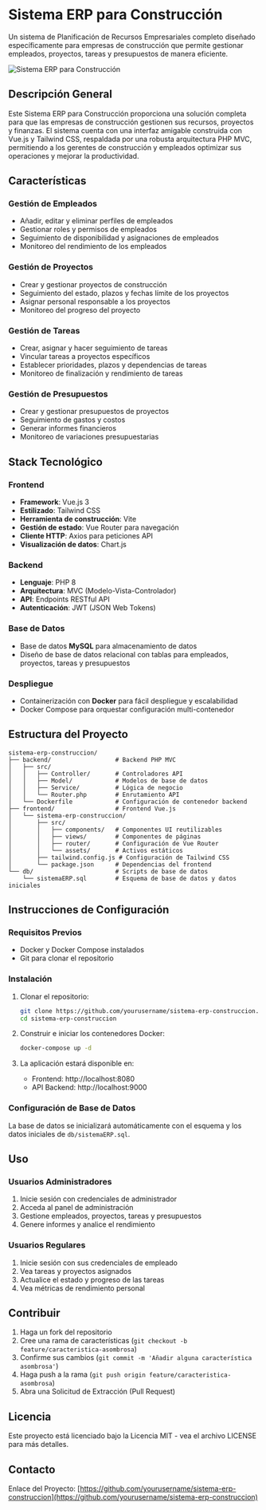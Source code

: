 # Sistema ERP para Construcción

Un sistema de Planificación de Recursos Empresariales completo diseñado específicamente para empresas de construcción que permite gestionar empleados, proyectos, tareas y presupuestos de manera eficiente.

![Sistema ERP para Construcción](https://via.placeholder.com/800x400?text=Sistema+ERP+Construccion)

## Descripción General

Este Sistema ERP para Construcción proporciona una solución completa para que las empresas de construcción gestionen sus recursos, proyectos y finanzas. El sistema cuenta con una interfaz amigable construida con Vue.js y Tailwind CSS, respaldada por una robusta arquitectura PHP MVC, permitiendo a los gerentes de construcción y empleados optimizar sus operaciones y mejorar la productividad.

## Características

### Gestión de Empleados
- Añadir, editar y eliminar perfiles de empleados
- Gestionar roles y permisos de empleados
- Seguimiento de disponibilidad y asignaciones de empleados
- Monitoreo del rendimiento de los empleados

### Gestión de Proyectos
- Crear y gestionar proyectos de construcción
- Seguimiento del estado, plazos y fechas límite de los proyectos
- Asignar personal responsable a los proyectos
- Monitoreo del progreso del proyecto

### Gestión de Tareas
- Crear, asignar y hacer seguimiento de tareas
- Vincular tareas a proyectos específicos
- Establecer prioridades, plazos y dependencias de tareas
- Monitoreo de finalización y rendimiento de tareas

### Gestión de Presupuestos
- Crear y gestionar presupuestos de proyectos
- Seguimiento de gastos y costos
- Generar informes financieros
- Monitoreo de variaciones presupuestarias

## Stack Tecnológico

### Frontend
- **Framework**: Vue.js 3
- **Estilizado**: Tailwind CSS
- **Herramienta de construcción**: Vite
- **Gestión de estado**: Vue Router para navegación
- **Cliente HTTP**: Axios para peticiones API
- **Visualización de datos**: Chart.js

### Backend
- **Lenguaje**: PHP 8
- **Arquitectura**: MVC (Modelo-Vista-Controlador)
- **API**: Endpoints RESTful API
- **Autenticación**: JWT (JSON Web Tokens)

### Base de Datos
- Base de datos **MySQL** para almacenamiento de datos
- Diseño de base de datos relacional con tablas para empleados, proyectos, tareas y presupuestos

### Despliegue
- Containerización con **Docker** para fácil despliegue y escalabilidad
- Docker Compose para orquestar configuración multi-contenedor

## Estructura del Proyecto

```
sistema-erp-construccion/
├── backend/                  # Backend PHP MVC
│   ├── src/
│   │   ├── Controller/       # Controladores API
│   │   ├── Model/            # Modelos de base de datos
│   │   ├── Service/          # Lógica de negocio
│   │   └── Router.php        # Enrutamiento API
│   └── Dockerfile            # Configuración de contenedor backend
├── frontend/                 # Frontend Vue.js
│   └── sistema-erp-construccion/
│       ├── src/
│       │   ├── components/   # Componentes UI reutilizables
│       │   ├── views/        # Componentes de páginas
│       │   ├── router/       # Configuración de Vue Router
│       │   └── assets/       # Activos estáticos
│       ├── tailwind.config.js # Configuración de Tailwind CSS
│       └── package.json      # Dependencias del frontend
└── db/                       # Scripts de base de datos
    └── sistemaERP.sql        # Esquema de base de datos y datos iniciales
```

## Instrucciones de Configuración

### Requisitos Previos
- Docker y Docker Compose instalados
- Git para clonar el repositorio

### Instalación

1. Clonar el repositorio:
   ```bash
   git clone https://github.com/yourusername/sistema-erp-construccion.git
   cd sistema-erp-construccion
   ```

2. Construir e iniciar los contenedores Docker:
   ```bash
   docker-compose up -d
   ```

3. La aplicación estará disponible en:
   - Frontend: http://localhost:8080
   - API Backend: http://localhost:9000

### Configuración de Base de Datos

La base de datos se inicializará automáticamente con el esquema y los datos iniciales de `db/sistemaERP.sql`.

## Uso

### Usuarios Administradores
1. Inicie sesión con credenciales de administrador
2. Acceda al panel de administración
3. Gestione empleados, proyectos, tareas y presupuestos
4. Genere informes y analice el rendimiento

### Usuarios Regulares
1. Inicie sesión con sus credenciales de empleado
2. Vea tareas y proyectos asignados
3. Actualice el estado y progreso de las tareas
4. Vea métricas de rendimiento personal

## Contribuir

1. Haga un fork del repositorio
2. Cree una rama de características (`git checkout -b feature/caracteristica-asombrosa`)
3. Confirme sus cambios (`git commit -m 'Añadir alguna característica asombrosa'`)
4. Haga push a la rama (`git push origin feature/caracteristica-asombrosa`)
5. Abra una Solicitud de Extracción (Pull Request)

## Licencia

Este proyecto está licenciado bajo la Licencia MIT - vea el archivo LICENSE para más detalles.

## Contacto

Enlace del Proyecto: [https://github.com/yourusername/sistema-erp-construccion](https://github.com/yourusername/sistema-erp-construccion)


